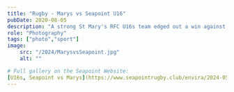 ```yaml
---
title: "Rugby - Marys vs Seapoint U16"
pubDate: 2020-08-05
description: "A strong St Mary's RFC U16s team edged out a win against a strong Seapoint RC team this morning (5th May 2024) in Templeville Road. A cracking game, that came down to just a couple of points in the last 5 minutes."
role: "Photography"
tags: ["photo","sport"]
image:
    src: "/2024/MarysvsSeapoint.jpg"
    alt: ""

# Full gallery on the Seapoint Website:
[U16s, Seapoint vs Marys](https://www.seapointrugby.club/envira/2024-05-05-seapoint-u16s-vs-st-marys/)
---
```

